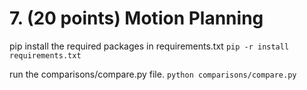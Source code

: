 #  7. (20 points) Motion Planning

pip install the required packages in requirements.txt
`pip -r install requirements.txt`

run the comparisons/compare.py file. 
`python comparisons/compare.py`
